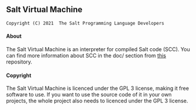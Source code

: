 ## Salt Virtual Machine

`Copyright (C) 2021  The Salt Programming Language Developers`

#### About

The Salt Virtual Machine is an interpreter for compiled Salt code (SCC). You can
find more information about SCC in the doc/ section from
[this](https://github.com/EnderASz/Salt) repository.


#### Copyright

The Salt Virtual Machine is licenced under the GPL 3 license, making it free
software to use. If you want to use the source code of it in your own projects,
the whole project also needs to licenced under the GPL 3 license.


